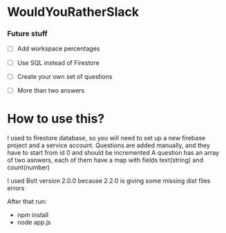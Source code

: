 # WouldYouRatherSlack


### Future stuff 

- [ ] Add workspace percentages
- [ ] Use SQL instead of Firestore
- [ ] Create your own set of questions
- [ ] More than two answers


# How to use this?

I used to firestore database, so you will need to set up a new firebase project and a service account.
Questions are added manually, and they have to start from id 0 and should be incremented
A question has an array of two asnwers, each of them have a map with fields text(string) and count(number)

I used Bolt version 2.0.0 because 2.2.0 is giving some missing dist files errors 

After that run: 
- npm install 
- node app.js